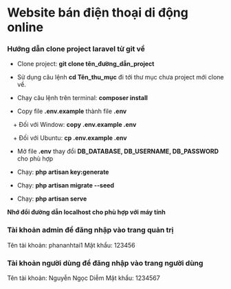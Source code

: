 # Website bán điện thoại di động online
### Hướng dẫn clone project laravel từ git về
- Clone project: **git clone tên_đường_dẫn_project**

- Sử dụng câu lệnh **cd Tên_thu_mục** đi tới thư mục chưa project mới clone về.

- Chạy câu lệnh trên terminal: **composer install**

- Copy file **.env.example** thành file **.env**

 + Đối với Window: **copy .env.example .env**

 + Đối với Ubuntu: **cp .env.example .env**

- Mở file **.env** thay đổi **DB_DATABASE, DB_USERNAME, DB_PASSWORD** cho phù hợp

- Chạy: **php artisan key:generate**

- Chạy: **php artisan migrate --seed**

- Chạy: **php artisan serve**

**Nhớ đổi đường dẫn localhost cho phù hợp với máy tính**

### Tài khoản admin để đăng nhập vào trang quản trị
Tên tài khoản: phananhtai1
Mật khẩu: 123456

### Tài khoản người dùng để đăng nhập vào trang người dùng
Tên tài khoản: Nguyễn Ngọc Diễm
Mật khẩu: 1234567

